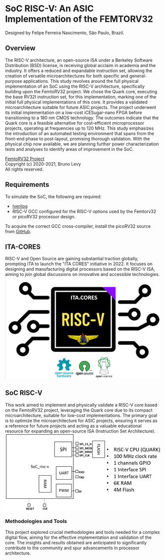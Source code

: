 # SoC RISC-V: An ASIC Implementation of the FEMTORV32
Designed by Felipe Ferreira Nascimento, São Paulo, Brazil.

## Overview
The RISC-V architecture, an open-source ISA under a Berkeley Software Distribution (BSD) license, is receiving global acclaim in academia and the industry. It offers a reduced and expandable instruction set, allowing the creation of versatile microarchitectures for both specific and general-purpose applications. This study revolves around the full physical implementation of an SoC using the RISC-V architecture, specifically building upon the FemtoRV32 project. We chose the Quark core, executing the base RV32I instruction set, for this implementation, marking one of the initial full physical implementations of this core. It provides a validated microarchitecture suitable for future ASIC projects. The project underwent its initial implementation on a low-cost iCESugar-nano FPGA before transitioning to a 180 nm CMOS technology. The outcomes indicate that the Quark core is a feasible alternative for cost-efficient microprocessor projects, operating at frequencies up to 120 MHz. This study emphasizes the introduction of an automated testing environment that spans from the front-end phase to post-layout, promising thorough validation. With the physical chip now available, we are planning further power characterization tests and analyses to identify areas of improvement in the SoC. 

[FemtoRV32 Project](https://github.com/BrunoLevy/learn-fpga/tree/master/FemtoRV)  
Copyright (c) 2020-2021, Bruno Levy  
All rights reserved.

## Requirements
To simulate the SoC, the following are required:  
- [Iverilog](http://iverilog.icarus.com)
- RISC-V GCC configured for the RISC-V options used by the Femtorv32 or picoRV32 processor design.

To acquire the correct GCC cross-compiler, install the picoRV32 source from [GitHub](https://github.com/cliffordwolf/picorv32).

## ITA-CORES
RISC-V and Open Source are gaining substantial traction globally, prompting ITA to launch the "ITA CORES" initiative in 2022. It focuses on designing and manufacturing digital processors based on the RISC-V ISA, aiming to join global discussions on innovative and accessible technologies.  
![ITA.CORES](docs/ITA_CORES_LOGO_OF.png)

## SoC RISC-V
This work aimed to implement and physically validate a RISC-V core based on the FemtoRV32 project, leveraging the Quark core due to its compact microarchitecture, suitable for low-cost implementations. The primary goal is to optimize the microarchitecture for ASIC projects, ensuring it serves as a reference for future projects and acting as a valuable educational resource for expanding an open-source ISA (Instruction Set Architecture).  
![SoC-RISC-V](docs/block_diagram.png)

### Methodologies and Tools
This project explored crucial methodologies and tools needed for a complex digital flow, aiming for the effective implementation and validation of the core. The insights and results obtained are anticipated to significantly contribute to the community and spur advancements in processor architecture.

